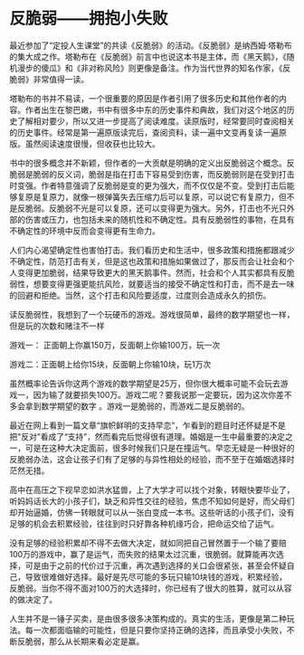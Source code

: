 # 反脆弱——拥抱小失败

 

最近参加了“定投人生课堂”的共读《反脆弱》的活动。《反脆弱》是纳西姆·塔勒布的集大成之作。塔勒布在《反脆弱》前言中也说这本书是主体，而《黑天鹅》，《随机漫步的傻瓜》和《非对称风险》则更像是备注。作为当代世界的知名作家，《反脆弱》非常值得一读。 

塔勒布的书并不易读，一个很重要的原因是作者引用了很多历史和其他作者的内容。作者出生在黎巴嫩，书中有很多中东的历史事件和典故，我们对这个地区的历史了解相对要少，所以又进一步提高了阅读难度。读原版时，经常要同时查阅相关的历史事件。经常是第一遍原版读完后，查阅资料，读一遍中文变再复读一遍原版。虽然阅读速度很慢，但收获也比较大。

书中的很多概念并不新颖，但作者的一大贡献是明确的定义出反脆弱这个概念。反脆弱是脆弱的反义词，脆弱是指在打击下容易受到伤害，而反脆弱则是在受到打击时变强。作者特意强调了反脆弱是变的更为强大，而不仅仅是不变。受到打击后能够复原是复原力，就像一根弹簧失去压缩力后可以复原，可以说它有复原力，但不是反脆弱。反脆弱不光是可以复原，还可以变得更为强大。另外，打击也不光只外部的伤害或压力，也包括未来的随机性和不确定性。具有反脆弱性的事物，在具有不确定性的环境中反而会变得更有生命力。

人们内心渴望确定性也害怕打击。我们看历史和生活中，很多政策和措施都跟减少不确定性，防范打击有关，但是这也政策和措施如果做过了，那反而会让社会和个人变得更加脆弱，结果导致更大的黑天鹅事件。然而，社会和个人其实都具有反脆弱性，想要变得更强更能抗风险，就要适当的接受不确定性和打击，而不是去一味的回避和拒绝。当然，这个打击和风险要适度，过度则会造成永久的损伤。

读反脆弱性，我想到了一个玩硬币的游戏。游戏很简单，最终的数学期望也一样，但是玩的次数和赌注不一样

游戏一： 正面朝上你赢150万，反面朝上你输100万，玩一次

游戏二：正面朝上给你15块，反面朝上你输10块，玩1万次

虽然概率论告诉你这两个游戏的数学期望是25万，但你很大概率可能不会玩去游戏一，因为输了就要损失100万。游戏二呢？要我说那一定要玩，因为这次你差不多会拿到数学期望的数字 。游戏一是脆弱的，而游戏二是反脆弱的。

最近在网上看到一篇文章“旗帜鲜明的支持早恋”，乍看到的题目时还怀疑是不是把"反对”看成了“支持”，然而看完后觉得很有道理。婚姻是一生中最重要的决定之一，可是在这种大决定面前，很多时候我们只是在撞运气。早恋无疑是一种很好的反脆弱办法，这会让孩子们有了足够的与异性相处的经验，而不至于在婚姻选择时茫然无措。

高中在高压之下视早恋如洪水猛兽，上了大学才可以找个对象，转眼快要毕业了，听妈妈话长大的小孩子们，缺乏和异性交往的经验，焦虑不知如何是好，而父母们却开始逼婚，仿佛一转眼就可以从一张白变成一本书。这些听话的小孩子们，没有足够的机会去积累经验，往往到时只好靠各种机缘巧合，把命运交给了运气。

没有足够的经验积累却不得不去做大决定，就如同把自己冒然置于一个输了要赔100万的游戏中，赢了是运气，而失败的结果太过沉重，很脆弱。就算能再次选择，可是由于之前的代价过于沉重，再次遇到选择的关口会很紧张，甚至会怀疑自己，导致很难做好选择。最好是先尽可能的多玩只输10块钱的游戏，积累经验，反脆弱。当你不得不面对100万的大选择时，你已经有了很大的胜算，就可以从容的做决定了。

人生并不是一锤子买卖，是由很多很多决策构成的。真实的生活，更像是第二种玩法。每一次都面临输的可能性，但是只要你坚持正确的选择，而且承受小失败，不断反脆弱，那么从长期来看必定是赢。